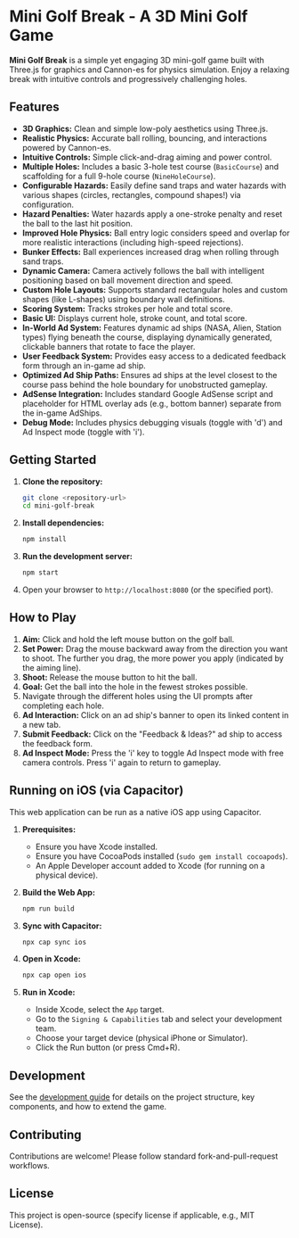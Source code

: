 # Mini Golf Break - A 3D Mini Golf Game

**Mini Golf Break** is a simple yet engaging 3D mini-golf game built with Three.js for graphics and Cannon-es for physics simulation. Enjoy a relaxing break with intuitive controls and progressively challenging holes.

## Features

*   **3D Graphics:** Clean and simple low-poly aesthetics using Three.js.
*   **Realistic Physics:** Accurate ball rolling, bouncing, and interactions powered by Cannon-es.
*   **Intuitive Controls:** Simple click-and-drag aiming and power control.
*   **Multiple Holes:** Includes a basic 3-hole test course (`BasicCourse`) and scaffolding for a full 9-hole course (`NineHoleCourse`).
*   **Configurable Hazards:** Easily define sand traps and water hazards with various shapes (circles, rectangles, compound shapes!) via configuration.
*   **Hazard Penalties:** Water hazards apply a one-stroke penalty and reset the ball to the last hit position.
*   **Improved Hole Physics:** Ball entry logic considers speed and overlap for more realistic interactions (including high-speed rejections).
*   **Bunker Effects:** Ball experiences increased drag when rolling through sand traps.
*   **Dynamic Camera:** Camera actively follows the ball with intelligent positioning based on ball movement direction and speed.
*   **Custom Hole Layouts:** Supports standard rectangular holes and custom shapes (like L-shapes) using boundary wall definitions.
*   **Scoring System:** Tracks strokes per hole and total score.
*   **Basic UI:** Displays current hole, stroke count, and total score.
*   **In-World Ad System:** Features dynamic ad ships (NASA, Alien, Station types) flying beneath the course, displaying dynamically generated, clickable banners that rotate to face the player.
*   **User Feedback System:** Provides easy access to a dedicated feedback form through an in-game ad ship.
*   **Optimized Ad Ship Paths:** Ensures ad ships at the level closest to the course pass behind the hole boundary for unobstructed gameplay.
*   **AdSense Integration:** Includes standard Google AdSense script and placeholder for HTML overlay ads (e.g., bottom banner) separate from the in-game AdShips.
*   **Debug Mode:** Includes physics debugging visuals (toggle with 'd') and Ad Inspect mode (toggle with 'i').

## Getting Started

1.  **Clone the repository:**
    ```bash
    git clone <repository-url>
    cd mini-golf-break
    ```
2.  **Install dependencies:**
    ```bash
    npm install
    ```
3.  **Run the development server:**
    ```bash
    npm start
    ```
4.  Open your browser to `http://localhost:8080` (or the specified port).

## How to Play

1.  **Aim:** Click and hold the left mouse button on the golf ball.
2.  **Set Power:** Drag the mouse backward away from the direction you want to shoot. The further you drag, the more power you apply (indicated by the aiming line).
3.  **Shoot:** Release the mouse button to hit the ball.
4.  **Goal:** Get the ball into the hole in the fewest strokes possible.
5.  Navigate through the different holes using the UI prompts after completing each hole.
6.  **Ad Interaction:** Click on an ad ship's banner to open its linked content in a new tab.
7.  **Submit Feedback:** Click on the "Feedback & Ideas?" ad ship to access the feedback form.
8.  **Ad Inspect Mode:** Press the 'i' key to toggle Ad Inspect mode with free camera controls. Press 'i' again to return to gameplay.

## Running on iOS (via Capacitor)

This web application can be run as a native iOS app using Capacitor.

1.  **Prerequisites:**
    *   Ensure you have Xcode installed.
    *   Ensure you have CocoaPods installed (`sudo gem install cocoapods`).
    *   An Apple Developer account added to Xcode (for running on a physical device).

2.  **Build the Web App:**
    ```bash
    npm run build
    ```

3.  **Sync with Capacitor:**
    ```bash
    npx cap sync ios
    ```

4.  **Open in Xcode:**
    ```bash
    npx cap open ios
    ```

5.  **Run in Xcode:**
    *   Inside Xcode, select the `App` target.
    *   Go to the `Signing & Capabilities` tab and select your development team.
    *   Choose your target device (physical iPhone or Simulator).
    *   Click the Run button (or press Cmd+R).

## Development

See the [development guide](docs/development-guide.md) for details on the project structure, key components, and how to extend the game.

## Contributing

Contributions are welcome! Please follow standard fork-and-pull-request workflows.

## License

This project is open-source (specify license if applicable, e.g., MIT License).